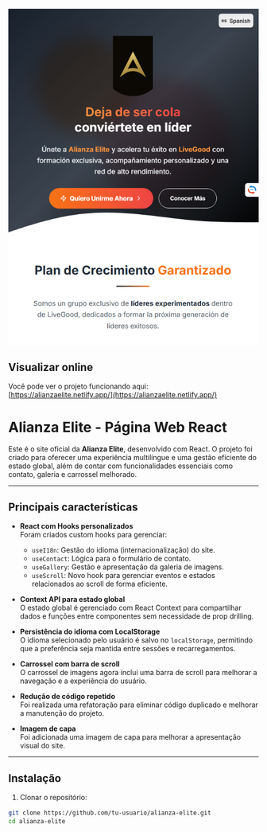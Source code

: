 ![Capa Alianza Elite](/public/desktop.png)

## Visualizar online

Você pode ver o projeto funcionando aqui:  
[https://alianzaelite.netlify.app/](https://alianzaelite.netlify.app/)

# Alianza Elite - Página Web React

Este é o site oficial da **Alianza Elite**, desenvolvido com React. O projeto foi criado para oferecer uma experiência multilíngue e uma gestão eficiente do estado global, além de contar com funcionalidades essenciais como contato, galeria e carrossel melhorado.

---

## Principais características

- **React com Hooks personalizados**  
  Foram criados custom hooks para gerenciar:

  - `useI18n`: Gestão do idioma (internacionalização) do site.
  - `useContact`: Lógica para o formulário de contato.
  - `useGallery`: Gestão e apresentação da galeria de imagens.
  - `useScroll`: Novo hook para gerenciar eventos e estados relacionados ao scroll de forma eficiente.

- **Context API para estado global**  
  O estado global é gerenciado com React Context para compartilhar dados e funções entre componentes sem necessidade de prop drilling.

- **Persistência do idioma com LocalStorage**  
  O idioma selecionado pelo usuário é salvo no `localStorage`, permitindo que a preferência seja mantida entre sessões e recarregamentos.

- **Carrossel com barra de scroll**  
  O carrossel de imagens agora inclui uma barra de scroll para melhorar a navegação e a experiência do usuário.

- **Redução de código repetido**  
  Foi realizada uma refatoração para eliminar código duplicado e melhorar a manutenção do projeto.

- **Imagem de capa**  
  Foi adicionada uma imagem de capa para melhorar a apresentação visual do site.

---

## Instalação

1. Clonar o repositório:

```bash
git clone https://github.com/tu-usuario/alianza-elite.git
cd alianza-elite
```
